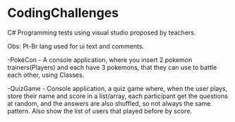 # CodingChallenges
C# Programming tests using visual studio proposed by teachers. 

Obs: Pt-Br lang used for ui text and comments.

-PokéCon - A console application, where you insert 2 pokemon trainers(Players) and each have 3 pokemons, that they can use to battle each other, using Classes.

-QuizGame - Console application, a quiz game where, when the user plays, store their name and score in a list/array, each participant get the questions at random, and the answers are also shuffled, so not always the same pattern. Also show the list of users that played before by score.

